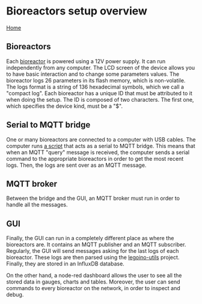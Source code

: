 # Bioreactors setup overview

[Home](../../README.md)

## Bioreactors

Each [bioreactor](https://github.com/Hackuarium/bioreactor) is powered using a 12V power supply. It can run independently from any computer. The LCD screen of the device allows you to have basic interaction and to change some parameters values. The bioreactor logs 26 parameters in its flash memory, which is non-volatile. The logs format is a string of 136 hexadecimal symbols, which we call a "compact log". Each bioreactor has a unique ID that must be attributed to it when doing the setup. The ID is composed of two characters. The first one, which specifies the device kind, must be a "\$".

## Serial to MQTT bridge

One or many bioreactors are connected to a computer with USB cables. The computer runs [a script](https://github.com/Hackuarium/serial-mqtt-brigde) that acts as a serial to MQTT bridge. This means that when an MQTT "query" message is received, the computer sends a serial command to the appropriate bioreactors in order to get the most recent logs. Then, the logs are sent over as an MQTT message.

## MQTT broker

Between the bridge and the GUI, an MQTT broker must run in order to handle all the messages.

## GUI

Finally, the GUI can run in a completely different place as where the bioreactors are. It contains an MQTT publisher and an MQTT subscriber. Regularly, the GUI will send messages asking for the last logs of each bioreactor. These logs are then parsed using the [legoino-utils](https://github.com/Hackuarium/legoino-util) project. Finally, they are stored in an InfluxDB database.

On the other hand, a node-red dashboard allows the user to see all the stored data in gauges, charts and tables. Moreover, the user can send commands to every bioreactor on the network, in order to inspect and debug.
